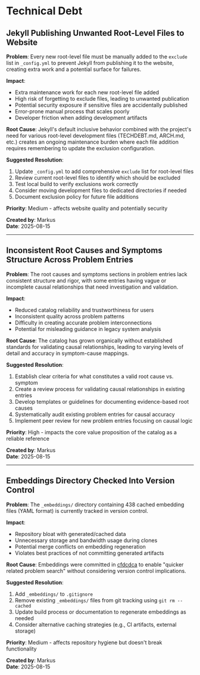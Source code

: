 # Technical Debt

## Jekyll Publishing Unwanted Root-Level Files to Website

**Problem**: Every new root-level file must be manually added to the `exclude` list in `_config.yml` to prevent Jekyll from publishing it to the website, creating extra work and a potential surface for failures.

**Impact**: 
- Extra maintenance work for each new root-level file added
- High risk of forgetting to exclude files, leading to unwanted publication
- Potential security exposure if sensitive files are accidentally published
- Error-prone manual process that scales poorly
- Developer friction when adding development artifacts

**Root Cause**: Jekyll's default inclusive behavior combined with the project's need for various root-level development files (TECHDEBT.md, ARCH.md, etc.) creates an ongoing maintenance burden where each file addition requires remembering to update the exclusion configuration.

**Suggested Resolution**:
1. Update `_config.yml` to add comprehensive `exclude` list for root-level files
2. Review current root-level files to identify which should be excluded
3. Test local build to verify exclusions work correctly
4. Consider moving development files to dedicated directories if needed
5. Document exclusion policy for future file additions

**Priority**: Medium - affects website quality and potentially security

**Created by**: Markus  
**Date**: 2025-08-15

---

## Inconsistent Root Causes and Symptoms Structure Across Problem Entries

**Problem**: The root causes and symptoms sections in problem entries lack consistent structure and rigor, with some entries having vague or incomplete causal relationships that need investigation and validation.

**Impact**: 
- Reduced catalog reliability and trustworthiness for users
- Inconsistent quality across problem patterns
- Difficulty in creating accurate problem interconnections
- Potential for misleading guidance in legacy system analysis

**Root Cause**: The catalog has grown organically without established standards for validating causal relationships, leading to varying levels of detail and accuracy in symptom-cause mappings.

**Suggested Resolution**:
1. Establish clear criteria for what constitutes a valid root cause vs. symptom
2. Create a review process for validating causal relationships in existing entries
3. Develop templates or guidelines for documenting evidence-based root causes
4. Systematically audit existing problem entries for causal accuracy
5. Implement peer review for new problem entries focusing on causal logic

**Priority**: High - impacts the core value proposition of the catalog as a reliable reference

**Created by**: Markus  
**Date**: 2025-08-15

---

## Embeddings Directory Checked Into Version Control

**Problem**: The `_embeddings/` directory containing 438 cached embedding files (YAML format) is currently tracked in version control.

**Impact**: 
- Repository bloat with generated/cached data
- Unnecessary storage and bandwidth usage during clones
- Potential merge conflicts on embedding regeneration
- Violates best practices of not committing generated artifacts

**Root Cause**: Embeddings were committed in [cfdcdca](commit/cfdcdca) to enable "quicker related problem search" without considering version control implications.

**Suggested Resolution**:
1. Add `_embeddings/` to `.gitignore`
2. Remove existing `_embeddings/` files from git tracking using `git rm --cached`
3. Update build process or documentation to regenerate embeddings as needed
4. Consider alternative caching strategies (e.g., CI artifacts, external storage)

**Priority**: Medium - affects repository hygiene but doesn't break functionality

**Created by**: Markus  
**Date**: 2025-08-15